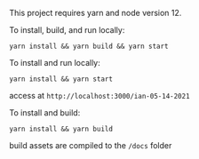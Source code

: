 This project requires yarn and node version 12.

To install, build, and run locally:

```
yarn install && yarn build && yarn start
```

To install and run locally:

```
yarn install && yarn start
```

access at `http://localhost:3000/ian-05-14-2021`

To install and build:

```
yarn install && yarn build
```

build assets are compiled to the `/docs` folder
